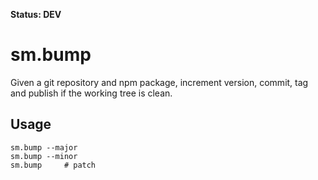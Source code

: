 **Status: DEV**

sm.bump
=======

Given a git repository and npm package, increment version, commit, tag and publish if the working tree is clean.


Usage
-----

    sm.bump --major
    sm.bump --minor
    sm.bump     # patch
